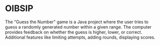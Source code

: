# OIBSIP
 The "Guess the Number" game is a Java project where the user tries to guess a randomly generated number within a given range. The computer provides feedback on whether the guess is higher, lower, or correct. Additional features like limiting attempts, adding rounds, displaying scores.
